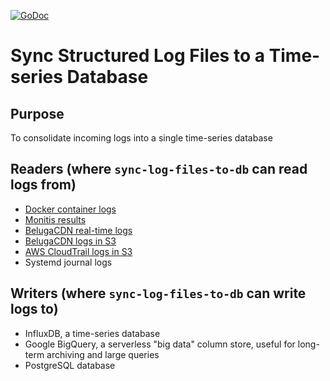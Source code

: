 [![GoDoc](https://godoc.org/github.com/danielstutzman/sync-log-files-to-db?status.svg)](https://godoc.org/github.com/danielstutzman/sync-log-files-to-db/src/cmd/sync-log-files-to-db?imports)

# Sync Structured Log Files to a Time-series Database

## Purpose

To consolidate incoming logs into a single time-series database

## Readers (where `sync-log-files-to-db` can read logs from)
* [Docker container logs](src/readers/docker/README.md)
* [Monitis results](src/readers/monitis/README.md)
* [BelugaCDN real-time logs](src/readers/redis/README.md)
* [BelugaCDN logs in S3](src/readers/s3_belugacdn/README.md)
* [AWS CloudTrail logs in S3](src/readers/s3_cloudtrail/README.md)
* Systemd journal logs

## Writers (where `sync-log-files-to-db` can write logs to)
* InfluxDB, a time-series database
* Google BigQuery, a serverless "big data" column store, useful for long-term archiving and large queries
* PostgreSQL database
